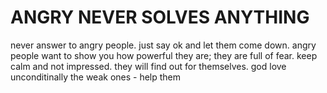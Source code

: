 ANGRY NEVER SOLVES ANYTHING
===

never answer to angry people. just say ok and let them come down.
angry people want to show you how powerful they are; they are full of fear. keep calm and not impressed. they will find out for themselves. god love unconditinally the weak ones - help them